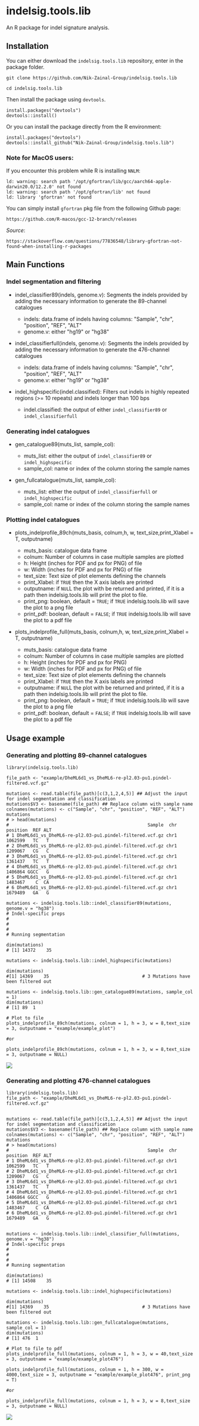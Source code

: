 # **indelsig.tools.lib**

An R package for indel signature analysis. 

## Installation

You can either download the `indelsig.tools.lib` repository, enter in the package folder.

```
git clone https://github.com/Nik-Zainal-Group/indelsig.tools.lib

cd indelsig.tools.lib
```

Then install the package using `devtools`.

```
install.packages("devtools")
devtools::install()
```

Or you can install the package directly from the R environment:


```
install.packages("devtools")
devtools::install_github("Nik-Zainal-Group/indelsig.tools.lib")
```

### Note for MacOS users:

If you encounter this problem while R is installing `NNLM`:

```
ld: warning: search path '/opt/gfortran/lib/gcc/aarch64-apple-darwin20.0/12.2.0' not found
ld: warning: search path '/opt/gfortran/lib' not found
ld: library 'gfortran' not found
```
You can simply install `gfortran` pkg file from the following Github page:

```
https://github.com/R-macos/gcc-12-branch/releases
```

*Source*:
```
https://stackoverflow.com/questions/77836548/library-gfortran-not-found-when-installing-r-packages
```

## Main Functions

### Indel segmentation and filtering


-   indel_classifier89(indels, genome.v): Segments the indels provided by adding the necessary information to generate the 89-channel catalogues
    -   indels: data.frame of indels having columns: "Sample", "chr", "position", "REF", "ALT"
    -   genome.v: either "hg19" or "hg38"

-   indel_classifierfull(indels, genome.v): Segments the indels provided by adding the necessary information to generate the 476-channel catalogues
    -   indels: data.frame of indels having columns: "Sample", "chr", "position", "REF", "ALT"
    -   genome.v: either "hg19" or "hg38"

-   indel_highspecific(indel.classified): Filters out indels in highly repeated regions (\>= 10 repeats) and indels longer than 100 bps
    -   indel.classified: the output of either `indel_classifier89` or `indel_classifierfull`


### Generating indel catalogues

-   gen_catalogue89(muts_list, sample_col):
    -   muts_list: either the output of `indel_classifier89` or `indel_highspecific`
    -   sample_col: name or index of the column storing the sample names

-   gen_fullcatalogue(muts_list, sample_col):
    -   muts_list: either the output of `indel_classifierfull` or `indel_highspecific`
    -   sample_col: name or index of the column storing the sample names



### Plotting indel catalogues

-   plots_indelprofile_89ch(muts_basis, colnum,h, w, text_size,print_Xlabel = T, outputname)
    -   muts_basis: catalogue data frame
    -   colnum: Number of columns in case multiple samples are plotted
    -   h: Height (inches for PDF and px for PNG) of file 
    -   w: Width (inches for PDF and px for PNG) of file
    -   text_size: Text size of plot elements defining the channels
    -   print_Xlabel: if `TRUE` then the X axis labels are printed
    -   outputname: if `NUL`L the plot with be returned and printed, if it is a path then indelsig.tools.lib will print the plot to file.
    -   print_png: boolean, default = `TRUE`; if `TRUE` indelsig.tools.lib will save the plot to a png file
    -   print_pdf: boolean, default = `FALSE`; if `TRUE` indelsig.tools.lib will save the plot to a pdf file

-   plots_indelprofile_full(muts_basis, colnum,h, w, text_size,print_Xlabel = T, outputname)
    -   muts_basis: catalogue data frame
    -   colnum: Number of columns in case multiple samples are plotted
    -   h: Height (inches for PDF and px for PNG)  
    -   w: Width (inches for PDF and px for PNG) of file
    -   text_size: Text size of plot elements defining the channels
    -   print_Xlabel: if `TRUE` then the X axis labels are printed
    -   outputname: if `NUL`L the plot with be returned and printed, if it is a path then indelsig.tools.lib will print the plot to file.
    -   print_png: boolean, default = `TRUE`; if `TRUE` indelsig.tools.lib will save the plot to a png file
    -   print_pdf: boolean, default = `FALSE`; if `TRUE` indelsig.tools.lib will save the plot to a pdf file

## Usage example


### Generating and plotting 89-channel catalogues 
```         
library(indelsig.tools.lib)

file_path <- "example/DheML6d1_vs_DheML6-re-pl2.03-pu1.pindel-filtered.vcf.gz"

mutations <- read.table(file_path)[c(3,1,2,4,5)] ## Adjust the input for indel segmentation and classification
mutations$V3 <- basename(file_path) ## Replace column with sample name
colnames(mutations) <- c("Sample", "chr", "position", "REF", "ALT")
mutations
# > head(mutations)
#                                                    Sample  chr position  REF ALT
# 1 DheML6d1_vs_DheML6-re-pl2.03-pu1.pindel-filtered.vcf.gz chr1  1062599   TC   T
# 2 DheML6d1_vs_DheML6-re-pl2.03-pu1.pindel-filtered.vcf.gz chr1  1209067   CG   C
# 3 DheML6d1_vs_DheML6-re-pl2.03-pu1.pindel-filtered.vcf.gz chr1  1361437   TC   T
# 4 DheML6d1_vs_DheML6-re-pl2.03-pu1.pindel-filtered.vcf.gz chr1  1406864 GGCC   G
# 5 DheML6d1_vs_DheML6-re-pl2.03-pu1.pindel-filtered.vcf.gz chr1  1483467    C  CA
# 6 DheML6d1_vs_DheML6-re-pl2.03-pu1.pindel-filtered.vcf.gz chr1  1679489   GA   G

mutations <- indelsig.tools.lib::indel_classifier89(mutations, genome.v = "hg38")
# Indel-specific preps
# 
# 
# 
# Running segmentation

dim(mutations)
# [1] 14372    35

mutations <- indelsig.tools.lib::indel_highspecific(mutations)

dim(mutations)
#[1] 14369    35                                   # 3 Mutations have been filtered out

mutations <- indelsig.tools.lib::gen_catalogue89(mutations, sample_col = 1)
dim(mutations)
# [1] 89  1

# Plot to file
plots_indelprofile_89ch(mutations, colnum = 1, h = 3, w = 8,text_size = 3, outputname = "example/example_plot")

#or 

plots_indelprofile_89ch(mutations, colnum = 1, h = 3, w = 8,text_size = 3, outputname = NULL)
```

![](example/example_plot.png)


### Generating and plotting 476-channel catalogues

```
library(indelsig.tools.lib)
file_path <- "example/DheML6d1_vs_DheML6-re-pl2.03-pu1.pindel-filtered.vcf.gz"


mutations <- read.table(file_path)[c(3,1,2,4,5)] ## Adjust the input for indel segmentation and classification
mutations$V3 <- basename(file_path) ## Replace column with sample name
colnames(mutations) <- c("Sample", "chr", "position", "REF", "ALT")
mutations
# > head(mutations)
#                                                    Sample  chr position  REF ALT
# 1 DheML6d1_vs_DheML6-re-pl2.03-pu1.pindel-filtered.vcf.gz chr1  1062599   TC   T
# 2 DheML6d1_vs_DheML6-re-pl2.03-pu1.pindel-filtered.vcf.gz chr1  1209067   CG   C
# 3 DheML6d1_vs_DheML6-re-pl2.03-pu1.pindel-filtered.vcf.gz chr1  1361437   TC   T
# 4 DheML6d1_vs_DheML6-re-pl2.03-pu1.pindel-filtered.vcf.gz chr1  1406864 GGCC   G
# 5 DheML6d1_vs_DheML6-re-pl2.03-pu1.pindel-filtered.vcf.gz chr1  1483467    C  CA
# 6 DheML6d1_vs_DheML6-re-pl2.03-pu1.pindel-filtered.vcf.gz chr1  1679489   GA   G


mutations <- indelsig.tools.lib::indel_classifier_full(mutations, genome.v = "hg38")
# Indel-specific preps
# 
# 
# 
# Running segmentation

dim(mutations)
# [1] 14508    35

mutations <- indelsig.tools.lib::indel_highspecific(mutations)

dim(mutations)
#[1] 14369    35                                   # 3 Mutations have been filtered out

mutations <- indelsig.tools.lib::gen_fullcatalogue(mutations, sample_col = 1)
dim(mutations)
# [1] 476  1

# Plot to file to pdf
plots_indelprofile_full(mutations, colnum = 1, h = 3, w = 40,text_size = 3, outputname = "example/example_plot476")

plots_indelprofile_full(mutations, colnum = 1, h = 300, w = 4000,text_size = 3, outputname = "example/example_plot476", print_png = T)

#or 

plots_indelprofile_full(mutations, colnum = 1, h = 3, w = 8,text_size = 3, outputname = NULL)
```

![](example/example_plot476.png)
